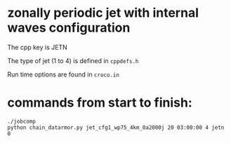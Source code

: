 
# zonally periodic jet with internal waves configuration

The cpp key is JETN

The type of jet (1 to 4) is defined in `cppdefs.h`

Run time options are found in `croco.in`

# commands from start to finish:

```
./jobcomp
python chain_datarmor.py jet_cfg1_wp75_4km_0a2000j 20 03:00:00 4 jetn 0
```





